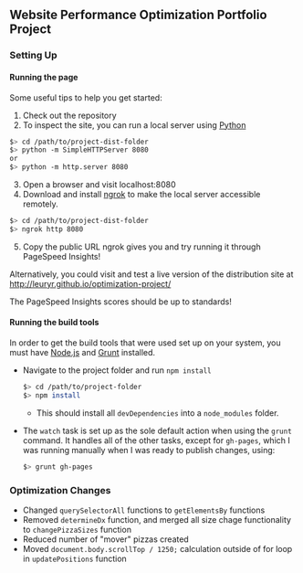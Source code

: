 ## Website Performance Optimization Portfolio Project

### Setting Up

#### Running the page

Some useful tips to help you get started:

1. Check out the repository
2. To inspect the site, you can run a local server using [Python](https://www.python.org/)

  ```bash
  $> cd /path/to/project-dist-folder
  $> python -m SimpleHTTPServer 8080
  or
  $> python -m http.server 8080
  ```

3. Open a browser and visit localhost:8080
4. Download and install [ngrok](https://ngrok.com/) to make the local server accessible remotely.

  ``` bash
  $> cd /path/to/project-dist-folder
  $> ngrok http 8080
  ```

5. Copy the public URL ngrok gives you and try running it through PageSpeed Insights!

Alternatively, you could visit and test a live version of the distribution site at http://leuryr.github.io/optimization-project/

The PageSpeed Insights scores should be up to standards!

#### Running the build tools

In order to get the build tools that were used set up on your system, you must have [Node.js](https://nodejs.org/en/download/) and [Grunt](http://gruntjs.com/getting-started) installed.

* Navigate to the project folder and run `npm install`

	```bash
	$> cd /path/to/project-folder
	$> npm install
	```

	* This should install all `devDependencies` into a `node_modules` folder.

* The `watch` task is set up as the sole default action when using the `grunt` command. It handles all of the other tasks, except for `gh-pages`, which I was running manually when I was ready to publish changes, using:
	```bash
	$> grunt gh-pages
	```

### Optimization Changes

* Changed `querySelectorAll` functions to `getElementsBy` functions
* Removed `determineDx` function, and merged all size chage functionality to `changePizzaSizes` function
* Reduced number of "mover" pizzas created
* Moved `document.body.scrollTop / 1250;` calculation outside of for loop in `updatePositions` function